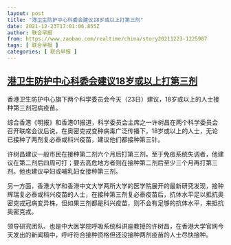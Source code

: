 ```yaml
---
layout: post
title: "港卫生防护中心科委会建议18岁或以上打第三剂"
date: 2021-12-23T17:01:06.855Z
author: 联合早报
from: https://www.zaobao.com/realtime/china/story20211223-1225987
tags: [ 联合早报 ]
categories: [ 联合早报 ]
---
```

<!--1640293500000-->
[港卫生防护中心科委会建议18岁或以上打第三剂](https://www.zaobao.com/realtime/china/story20211223-1225987)
------

<div>
<p>香港卫生防护中心旗下两个科学委员会今天（23日）建议，18岁或以上的人士接种第三剂冠病疫苗。</p><p>综合香港《明报》和香港01报道，科学委员会主席之一许树昌在两个科学委员会召开联席会议后说，在奥密克戎变种病毒广泛传播下，18岁或以上的人士，无论已接种了两剂复必泰或科兴疫苗，建议他们都接种第三针。</p><p>许树昌建议一般市民在接种第二剂六个月后打第三剂。至于免疫系统失调者，他建议在第二剂后四周可打；要去高危地方者则在接种第二剂后至少三个月再打第三剂。他也建议孕妇或哺乳妇女接种第三剂。</p><section id="imu"><div id="dfp-ad-imu1">        </div></section><p>另一方面，香港大学和香港中文大学两所大学的医学院展开的最新研究发现，接种辉瑞复必泰或科兴疫苗的人士，在接种第三剂复必泰疫苗后，抗体水平足以抵抗奥密克戎冠病变异株，但如果三剂都是科兴疫苗，则不会有足够的抗体水平，来抵抗奥密克戎。</p><p>领导研究团队、也是中大医学院呼吸系统科讲座教授的许树昌，在香港大学官网今天发出的新闻稿中，呼吁符合接种资格但还没接种两剂疫苗的人士尽快接种。</p>      <div class="cx_paywall_placeholder" id="sph_cdp_40"></div>
</div>
